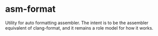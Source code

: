 # asm-format
Utility for auto formatting assembler. The intent is to be the assembler equivalent of clang-format, and it remains a role model for how it works.

